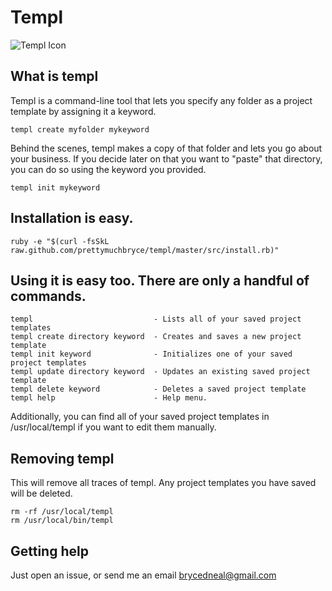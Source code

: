 # Templ

![Templ Icon](http://www.gettyicons.com/free-icons/101/alien-vs-predator/png/256/avp4_256.png)

## What is templ

Templ is a command-line tool that lets you specify any folder as a project template by assigning it a keyword. 

	templ create myfolder mykeyword

Behind the scenes, templ makes a copy of that folder and lets you go about your business. If you decide later on that you want to "paste" that directory, you can do so using the keyword you provided.

	templ init mykeyword

## Installation is easy.

	ruby -e "$(curl -fsSkL raw.github.com/prettymuchbryce/templ/master/src/install.rb)"

## Using it is easy too. There are only a handful of commands.

	templ 							- Lists all of your saved project templates
	templ create directory keyword 	- Creates and saves a new project template
	templ init keyword 				- Initializes one of your saved project templates
	templ update directory keyword 	- Updates an existing saved project template
	templ delete keyword 			- Deletes a saved project template
	templ help 						- Help menu. 

Additionally, you can find all of your saved project templates in /usr/local/templ if you want to edit them manually.

## Removing templ
This will remove all traces of templ. Any project templates you have saved will be deleted.

	rm -rf /usr/local/templ
	rm /usr/local/bin/templ

## Getting help

Just open an issue, or send me an email brycedneal@gmail.com